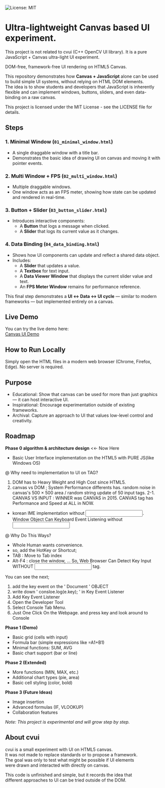 ![License: MIT](https://img.shields.io/badge/License-MIT-yellow.svg)
# Ultra-lightweight Canvas  based UI experiment. 
This project is not related to cvui (C++ OpenCV UI library). It is a pure JavaScript + Canvas ultra-light UI experiment.

DOM-free, framework-free UI rendering on HTML5 Canvas.

This repository demonstrates how **Canvas + JavaScript** alone can be used to build simple UI systems, without relying on HTML DOM elements.  
The idea is to show students and developers that JavaScript is inherently flexible and can implement windows, buttons, sliders, and even data-binding on a raw canvas.

This project is licensed under the MIT License - see the LICENSE file for details.

## Steps

### 1. Minimal Window (`01_minimal_window.html`)
- A single draggable window with a title bar.
- Demonstrates the basic idea of drawing UI on canvas and moving it with pointer events.

### 2. Multi Window + FPS (`02_multi_window.html`)
- Multiple draggable windows.
- One window acts as an FPS meter, showing how state can be updated and rendered in real-time.

### 3. Button + Slider (`03_button_slider.html`)
- Introduces interactive components:
  - A **Button** that logs a message when clicked.
  - A **Slider** that logs its current value as it changes.

### 4. Data Binding (`04_data_binding.html`)
- Shows how UI components can update and reflect a shared data object.
- Includes:
  - A **Slider** that updates a value.
  - A **Textbox** for text input.
  - A **Data Viewer Window** that displays the current slider value and text.
  - An **FPS Meter Window** remains for performance reference.

This final step demonstrates a **UI ↔ Data ↔ UI cycle** — similar to modern frameworks — but implemented entirely on a canvas.

## Live Demo

You can try the live demo here:  
[Canvas UI Demo](https://lklslel.github.io/CVUI-DEMO/)

## How to Run Locally
Simply open the HTML files in a modern web browser (Chrome, Firefox, Edge). No server is required.

## Purpose
- Educational: Show that canvas can be used for more than just graphics — it can host interactive UI.
- Inspirational: Encourage experimentation outside of existing frameworks.
- Archival: Capture an approach to UI that values low-level control and creativity.

## Roadmap

**Phase 0 algorithm & architecture design** <<- Now Here

- Basic User Interface implementation on the HTML5 <CANVAS> with PURE JS(like Windows OS)

@ Why need to implementation to UI on <CANVAS> TAG?
1. DOM has to Heavy Weight and High Cost since HTML5.
2. canvas vs DOM ; System Performance differents has. random noise in canvas's 500 × 500 area / random string update of 50 input tags.
2-1. CANVAS VS INPUT : WINNER was CANVAS in 2015. CANVAS tag has Performance and Speed at ALL in NOW.

- korean IME implementation without <INPUT>. Window Object Can Keyboard Event Listening without <INPUT>

@ Why Do This Ways?
- Whole Human wants convenience.
- so, add the HotKey or Shortcut;
- TAB : Move to Tab index
- Alt-F4 : close the window, ...
So, Web Browser Can Detect Key Input WITHOUT <input> tag.

You can see the next;

1. add the key event on the ' Document ' OBJECT
2. write down ' consloe.log(e.key); ' in Key Event Listener
3. Add Key Event Listener
4. Open the Developer Tool
5. Select Console Tab Menu.
6. Just One Click On the Webpage. and press key and look around to Console

**Phase 1 (Demo)**
- Basic grid (cells with input)
- Formula bar (simple expressions like =A1+B1)
- Minimal functions: SUM, AVG
- Basic chart support (bar or line)

**Phase 2 (Extended)**
- More functions (MIN, MAX, etc.)
- Additional chart types (pie, area)
- Basic cell styling (color, bold)

**Phase 3 (Future Ideas)**
- Image insertion
- Advanced formulas (IF, VLOOKUP)
- Collaboration features

*Note: This project is experimental and will grow step by step.*

## About cvui

cvui is a small experiment with UI on HTML5 canvas.  
It was not made to replace standards or to propose a framework.  
The goal was only to test what might be possible if UI elements  
were drawn and interacted with directly on canvas.  

This code is unfinished and simple, but it records the idea that  
different approaches to UI can be tried outside of the DOM.
